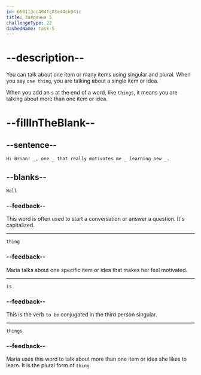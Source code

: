 ```yaml
---
id: 658113cc404fc81e44cb941c
title: Завдання 5
challengeType: 22
dashedName: task-5
---
```


<!--
AUDIO REFERENCE: 
Maria: Hi Brian! Well, one thing that really motivates me is learning new things.
-->

# --description--

You can talk about one item or many items using singular and plural. When you say `one thing`, you are talking about a single item or idea.

When you add an `s` at the end of a word, like `things`, it means you are talking about more than one item or idea.

# --fillInTheBlank--

## --sentence--

`Hi Brian! _, one _ that really motivates me _ learning new _.`

## --blanks--

`Well`

### --feedback--

This word is often used to start a conversation or answer a question. It's capitalized.

---

`thing`

### --feedback--

Maria talks about one specific item or idea that makes her feel motivated.

---

`is`

### --feedback--

This is the verb `to be` conjugated in the third person singular.

---

`things`

### --feedback--

Maria uses this word to talk about more than one item or idea she likes to learn. It is the plural form of `thing`.
